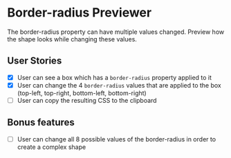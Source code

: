 # Border-radius Previewer

The border-radius property can have multiple values changed. Preview how the shape looks while changing these values.

## User Stories

- [x] User can see a box which has a `border-radius` property applied to it
- [x] User can change the 4 `border-radius` values that are applied to the box (top-left, top-right, bottom-left, bottom-right)
- [ ] User can copy the resulting CSS to the clipboard

## Bonus features

- [ ] User can change all 8 possible values of the border-radius in order to create a complex shape
